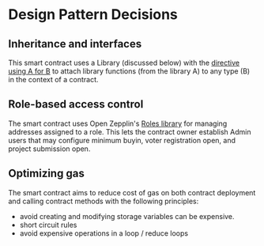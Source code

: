 # Design Pattern Decisions

## Inheritance and interfaces

This smart contract uses a Library (discussed below) with the [directive using A for B](https://docs.soliditylang.org/en/latest/contracts.html#using-for) to attach library functions (from the library A) to any type (B) in the context of a contract.

## Role-based access control

The smart contract uses Open Zepplin's [Roles library](https://docs.openzeppelin.com/contracts/2.x/api/access#Roles) for managing addresses assigned to a role. This lets the contract owner establish Admin users that may configure minimum buyin, voter registration open, and project submission open.

## Optimizing gas

The smart contract aims to reduce cost of gas on both contract deployment and calling contract methods with the following principles:

- avoid creating and modifying storage variables can be expensive.
- short circuit rules
- avoid expensive operations in a loop / reduce loops
